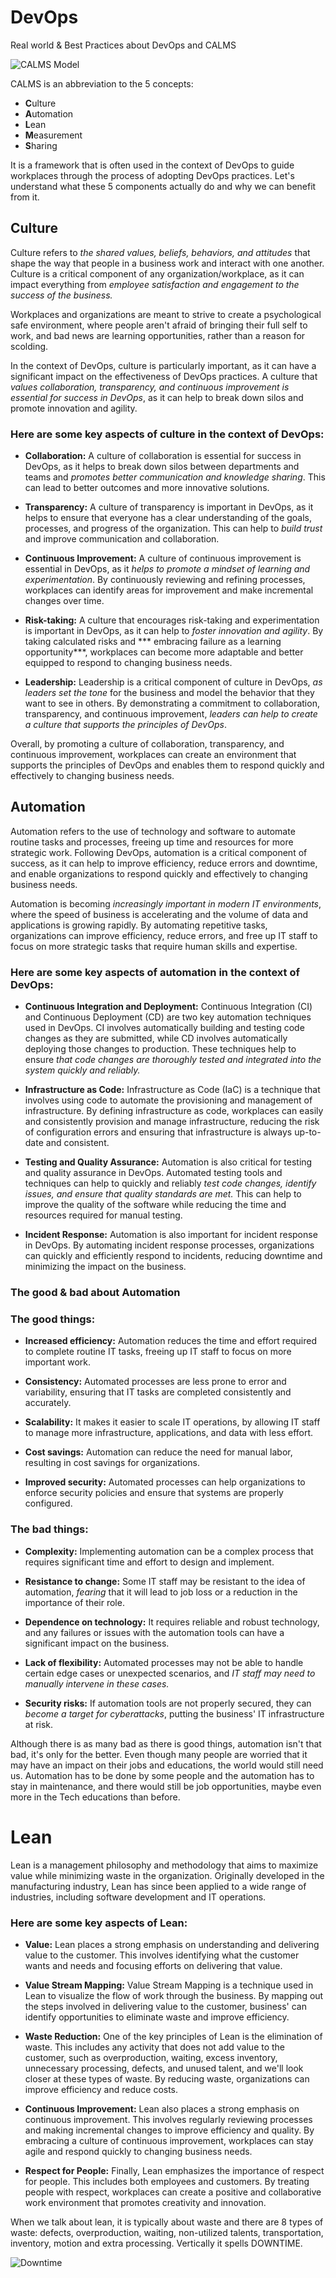 # DevOps
Real world &amp; Best Practices about DevOps and CALMS 

 ![CALMS Model ](https://www.devopsgroup.com/wp-content/uploads/2014/08/devopsgroup_blog_CALMS_model.jpg)

 CALMS is an abbreviation to the 5 concepts:
 - **C**ulture
 - **A**utomation
 - **L**ean
 - **M**easurement
 - **S**haring
 
 It is a framework that is often used in the context of DevOps to guide workplaces through the process of adopting DevOps practices. Let's understand what these 5 components actually do and why we can benefit from it.

## Culture

Culture refers to *the shared values, beliefs, behaviors, and attitudes* that shape the way that people in a business work and interact with one another. Culture is a critical component of any organization/workplace, as it can impact everything from *employee satisfaction and engagement to the success of the business.*

Workplaces and organizations are meant to strive to create a psychological safe environment, where people aren't afraid of bringing their full self to work, and bad news are learning opportunities, rather than a reason for scolding. 

In the context of DevOps, culture is particularly important, as it can have a significant impact on the effectiveness of DevOps practices. A culture that *values collaboration, transparency, and continuous improvement is essential for success in DevOps*, as it can help to break down silos and promote innovation and agility.

### Here are some key aspects of culture in the context of DevOps:

- **Collaboration:** A culture of collaboration is essential for success in DevOps, as it helps to break down silos between departments and teams and *promotes better communication and knowledge sharing*. This can lead to better outcomes and more innovative solutions.

- **Transparency:** A culture of transparency is important in DevOps, as it helps to ensure that everyone has a clear understanding of the goals, processes, and progress of the organization. This can help to *build trust* and improve communication and collaboration.

- **Continuous Improvement:** A culture of continuous improvement is essential in DevOps, as it *helps to promote a mindset of learning and experimentation*. By continuously reviewing and refining processes, workplaces can identify areas for improvement and make incremental changes over time.

- **Risk-taking:** A culture that encourages risk-taking and experimentation is important in DevOps, as it can help to *foster innovation and agility*. By taking calculated risks and *** embracing failure as a learning opportunity***, workplaces can become more adaptable and better equipped to respond to changing business needs.

- **Leadership:** Leadership is a critical component of culture in DevOps, *as leaders set the tone* for the business and model the behavior that they want to see in others. By demonstrating a commitment to collaboration, transparency, and continuous improvement, *leaders can help to create a culture that supports the principles of DevOps*.

Overall, by promoting a culture of collaboration, transparency, and continuous improvement, workplaces can create an environment that supports the principles of DevOps and enables them to respond quickly and effectively to changing business needs.

## Automation

Automation refers to the use of technology and software to automate routine tasks and processes, freeing up time and resources for more strategic work. Following DevOps, automation is a critical component of success, as it can help to improve efficiency, reduce errors and downtime, and enable organizations to respond quickly and effectively to changing business needs.

Automation is becoming *increasingly important in modern IT environments*, where the speed of business is accelerating and the volume of data and applications is growing rapidly. By automating repetitive tasks, organizations can improve efficiency, reduce errors, and free up IT staff to focus on more strategic tasks that require human skills and expertise.

### Here are some key aspects of automation in the context of DevOps:


- **Continuous Integration and Deployment:** Continuous Integration (CI) and Continuous Deployment (CD) are two key automation techniques used in DevOps. CI involves automatically building and testing code changes as they are submitted, while CD involves automatically deploying those changes to production. These techniques help to ensure *that code changes are thoroughly tested and integrated into the system quickly and reliably.*

- **Infrastructure as Code:** Infrastructure as Code (IaC) is a technique that involves using code to automate the provisioning and management of infrastructure. By defining infrastructure as code, workplaces can easily and consistently provision and manage infrastructure, reducing the risk of configuration errors and ensuring that infrastructure is always up-to-date and consistent.

- **Testing and Quality Assurance:** Automation is also critical for testing and quality assurance in DevOps. Automated testing tools and techniques can help to quickly and reliably *test code changes, identify issues, and ensure that quality standards are met.* This can help to improve the quality of the software while reducing the time and resources required for manual testing.

- **Incident Response:** Automation is also important for incident response in DevOps. By automating incident response processes, organizations can quickly and efficiently respond to incidents, reducing downtime and minimizing the impact on the business.


### The good & bad about Automation

### The good things:

- **Increased efficiency:** Automation reduces the time and effort required to complete routine IT tasks, freeing up IT staff to focus on more important work.

- **Consistency:** Automated processes are less prone to error and variability, ensuring that IT tasks are completed consistently and accurately.

- **Scalability:** It makes it easier to scale IT operations, by allowing IT staff to manage more infrastructure, applications, and data with less effort.

- **Cost savings:** Automation can reduce the need for manual labor, resulting in cost savings for organizations.

- **Improved security:** Automated processes can help organizations to enforce security policies and ensure that systems are properly configured.

### The bad things:

- **Complexity:** Implementing automation can be a complex process that requires significant time and effort to design and implement.

- **Resistance to change:** Some IT staff may be resistant to the idea of automation, *fearing* that it will lead to job loss or a reduction in the importance of their role.

- **Dependence on technology:** It requires reliable and robust technology, and any failures or issues with the automation tools can have a significant impact on the business.

- **Lack of flexibility:** Automated processes may not be able to handle certain edge cases or unexpected scenarios, and *IT staff may need to manually intervene in these cases.*

- **Security risks:** If automation tools are not properly secured, they can *become a target for cyberattacks*, putting the business' IT infrastructure at risk.

Although there is as many bad as there is good things, automation isn't that bad, it's only for the better. Even though many people are worried that it may have an impact on their jobs and educations, the world would still need us. Automation has to be done by some people and the automation has to stay in maintenance, and there would still be job opportunities, maybe even more in the Tech educations than before.


# Lean

Lean is a management philosophy and methodology that aims to maximize value while minimizing waste in the organization. Originally developed in the manufacturing industry, Lean has since been applied to a wide range of industries, including software development and IT operations.

### Here are some key aspects of Lean:

- **Value:** Lean places a strong emphasis on understanding and delivering value to the customer. This involves identifying what the customer wants and needs and focusing efforts on delivering that value.

- **Value Stream Mapping:** Value Stream Mapping is a technique used in Lean to visualize the flow of work through the business. By mapping out the steps involved in delivering value to the customer, business' can identify opportunities to eliminate waste and improve efficiency.

- **Waste Reduction:** One of the key principles of Lean is the elimination of waste. This includes any activity that does not add value to the customer, such as overproduction, waiting, excess inventory, unnecessary processing, defects, and unused talent, and we'll look closer at these types of waste. By reducing waste, organizations can improve efficiency and reduce costs. 

- **Continuous Improvement:** Lean also places a strong emphasis on continuous improvement. This involves regularly reviewing processes and making incremental changes to improve efficiency and quality. By embracing a culture of continuous improvement, workplaces can stay agile and respond quickly to changing business needs.

- **Respect for People:** Finally, Lean emphasizes the importance of respect for people. This includes both employees and customers. By treating people with respect, workplaces can create a positive and collaborative work environment that promotes creativity and innovation.

When we talk about lean, it is typically about waste and there are 8 types of waste: defects, overproduction, waiting, non-utilized talents, transportation, inventory, motion and extra processing. Vertically it spells DOWNTIME. 

 ![Downtime ](https://agilemercurial.files.wordpress.com/2019/02/downtime.png)














